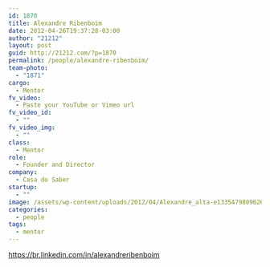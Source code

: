 ```yaml
---
id: 1870
title: Alexandre Ribenboim
date: 2012-04-26T19:37:28-03:00
author: "21212"
layout: post
guid: http://21212.com/?p=1870
permalink: /people/alexandre-ribenboim/
team-photo:
  - "1871"
cargo:
  - Mentor
fv_video:
  - Paste your YouTube or Vimeo url
fv_video_id:
  - ""
fv_video_img:
  - ""
class:
  - Mentor
role:
  - Founder and Director
company:
  - Casa do Saber
startup:
  - ""
image: /assets/wp-content/uploads/2012/04/Alexandre_alta-e1335479809626.jpg
categories:
  - people
tags:
  - mentor
---
```

https://br.linkedin.com/in/alexandreribenboim